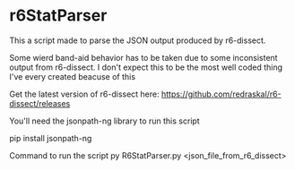 # r6StatParser
This a script made to parse the JSON output produced by r6-dissect.

Some wierd band-aid behavior has to be taken due to some inconsistent output from r6-dissect.
I don't expect this to be the most well coded thing I've every created beacuse of this

Get the latest version of r6-dissect here: https://github.com/redraskal/r6-dissect/releases

You'll need the jsonpath-ng library to run this script

pip install jsonpath-ng

Command to run the script
py R6StatParser.py <json_file_from_r6_dissect>
